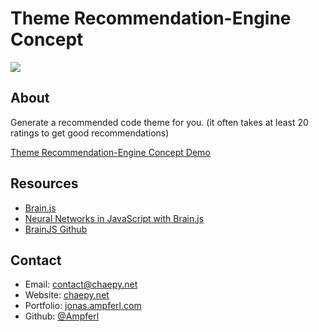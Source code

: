 # Theme Recommendation-Engine Concept
[![](https://i.imgur.com/XWqFi1p.png)](https://ampferl.github.io/theme-recommendation-engine-concept/)

## About
Generate a recommended code theme for you.
(it often takes at least 20 ratings to get good recommendations)

[Theme Recommendation-Engine Concept Demo](https://ampferl.github.io/theme-recommendation-engine-concept/)

## Resources
- [Brain.js](https://brain.js.org/#/)
- [Neural Networks in JavaScript with Brain.js](https://stackabuse.com/neural-networks-in-javascript-with-brain-js/)
- [BrainJS Github](https://github.com/BrainJS/brain.js#brainjs)

## Contact
- Email: contact@chaepy.net
- Website: [chaepy.net](https://chaepy.net/)
- Portfolio: [jonas.ampferl.com](https://jonas.ampferl.com/)
- Github: [@Ampferl](https://github.com/Ampferl/)
